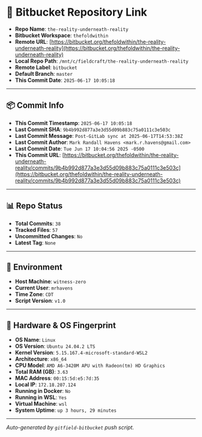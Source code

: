 # 🔗 Bitbucket Repository Link

- **Repo Name**: `the-reality-underneath-reality`
- **Bitbucket Workspace**: `thefoldwithin`
- **Remote URL**: [https://bitbucket.org/thefoldwithin/the-reality-underneath-reality](https://bitbucket.org/thefoldwithin/the-reality-underneath-reality)
- **Local Repo Path**: `/mnt/c/fieldcraft/the-reality-underneath-reality`
- **Remote Label**: `bitbucket`
- **Default Branch**: `master`
- **This Commit Date**: `2025-06-17 10:05:18`

---

## 📦 Commit Info

- **This Commit Timestamp**: `2025-06-17 10:05:18`
- **Last Commit SHA**: `9b4b992d877a3e3d55d09b883c75a0111c3e503c`
- **Last Commit Message**: `Post-GitLab sync at 2025-06-17T14:53:38Z`
- **Last Commit Author**: `Mark Randall Havens <mark.r.havens@gmail.com>`
- **Last Commit Date**: `Tue Jun 17 10:04:56 2025 -0500`
- **This Commit URL**: [https://bitbucket.org/thefoldwithin/the-reality-underneath-reality/commits/9b4b992d877a3e3d55d09b883c75a0111c3e503c](https://bitbucket.org/thefoldwithin/the-reality-underneath-reality/commits/9b4b992d877a3e3d55d09b883c75a0111c3e503c)

---

## 📊 Repo Status

- **Total Commits**: `38`
- **Tracked Files**: `57`
- **Uncommitted Changes**: `No`
- **Latest Tag**: `None`

---

## 🧭 Environment

- **Host Machine**: `witness-zero`
- **Current User**: `mrhavens`
- **Time Zone**: `CDT`
- **Script Version**: `v1.0`

---

## 🧬 Hardware & OS Fingerprint

- **OS Name**: `Linux`
- **OS Version**: `Ubuntu 24.04.2 LTS`
- **Kernel Version**: `5.15.167.4-microsoft-standard-WSL2`
- **Architecture**: `x86_64`
- **CPU Model**: `AMD A6-3420M APU with Radeon(tm) HD Graphics`
- **Total RAM (GB)**: `3.63`
- **MAC Address**: `00:15:5d:e5:7d:35`
- **Local IP**: `172.18.207.124`
- **Running in Docker**: `No`
- **Running in WSL**: `Yes`
- **Virtual Machine**: `wsl`
- **System Uptime**: `up 3 hours, 29 minutes`

---

_Auto-generated by `gitfield-bitbucket` push script._
